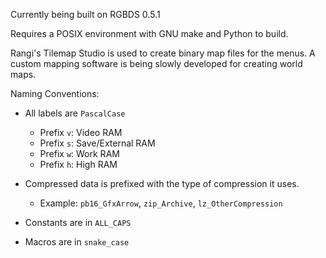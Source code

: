 
Currently being built on RGBDS 0.5.1

Requires a POSIX environment with GNU make and Python to build.

Rangi's Tilemap Studio is used to create binary map files for the menus.
A custom mapping software is being slowly developed for creating world maps.

Naming Conventions:

- All labels are `PascalCase`
  - Prefix `v`: Video RAM
  - Prefix `s`: Save/External RAM
  - Prefix `w`: Work RAM
  - Prefix `h`: High RAM

- Compressed data is prefixed with the type of compression it uses.
  - Example: `pb16_GfxArrow`, `zip_Archive`, `lz_OtherCompression`

- Constants are in `ALL_CAPS`
- Macros are in `snake_case`